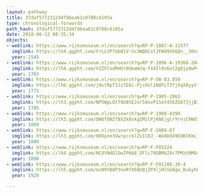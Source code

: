 ```yaml
---
layout: pathway
title: 37daf5772312d4f8bea61c0788c6105a
type: chronological-forwards
path_hash: 37daf5772312d4f8bea61c0788c6105a
date: 2018-06-12 08:35:34
objects:
- weblink: https://www.rijksmuseum.nl/en/search?q=RP-P-1887-A-11577
  imglink: https://lh4.ggpht.com/FrLLVP7eb01V-Vc3WQ6CstJFWd9Xb6Qn__30nyaE-AUXDLr3wzHGM7hc9Dz3RFejqtUV7VHb3zlhNuQH0C31OQWbyg=s200
  year: 1545
- weblink: https://www.rijksmuseum.nl/en/search?q=RP-P-1896-A-19368-2045
  imglink: https://lh4.ggpht.com/hZZhlodRHUr8UmaWJq-fX4Sl9s6ut2gQjy9wP4b0-5r_c6ui15CXy9Yju0fSYMRvY7Z0f5ET73D92gAQEzmnsBFazOWv=s200
  year: 1703
- weblink: https://www.rijksmuseum.nl/en/search?q=RP-P-OB-83.859
  imglink: https://lh6.ggpht.com/j0utRpT1Jz7E8i-PjcHsl1N8FLT37jXqX8yyViwwRImIfaeX-j7GIQ3AuxdYcruwl3Zin9eRHBDcaQtfoqfPqE3oz7o=s200
  year: 1771
- weblink: https://www.rijksmuseum.nl/en/search?q=RP-P-1905-2863
  imglink: https://lh3.ggpht.com/NP5WpLQtTQU8SEJor58xvP1Set4S6ZG6TJjjBI8uIq51EwoB2QOQtonY1y8DPT4BzOlnPvhPvyeJpn86rBNXrOzBE_A=s200
  year: 1795
- weblink: https://www.rijksmuseum.nl/en/search?q=RP-P-1908-4399
  imglink: https://lh3.ggpht.com/DW6TONZf8XZk8vkgIMilPjKNEjglrYrvjC9NVXmZHTXBzcmWpVtRlbA2BTB7n5-lqnfp_U7rs9dhol23ncb8ug7Ii4E=s200
  year: 1860
- weblink: https://www.rijksmuseum.nl/en/search?q=RP-F-2008-67
  imglink: https://lh3.ggpht.com/HE6pne3VwrpccklZsIC8J_-Wo8Dd49E8KCKmLjz7M9GRhP7G3X03Qh0NNsl5lgqP_o8zGBDPQkqs6ljFb5FWu6mVMUU=s200
  year: 1880
- weblink: https://www.rijksmuseum.nl/en/search?q=RP-F-F03324
  imglink: https://lh4.ggpht.com/NCXYNdQlDw7P6b8_OFlc79GBMkZ4r7PMzU9MOcU_9B9UqXAAEa9UfutHTz7MgkQtdU2JMiqQ2g1TpAWJUuRAV5KFebWI=s200
  year: 1890
- weblink: https://www.rijksmuseum.nl/en/search?q=RP-F-F01108-39-4
  imglink: https://lh5.ggpht.com/mcN9YB8P3nxRfX60UQjZP4ljHlSG0go_DukyhkHBNEcOFDrdp4X75Rly1WIX4DJXylEQm1RLltoki-mpY_G8NuMceRSi=s200
  year: 1920

---
```

